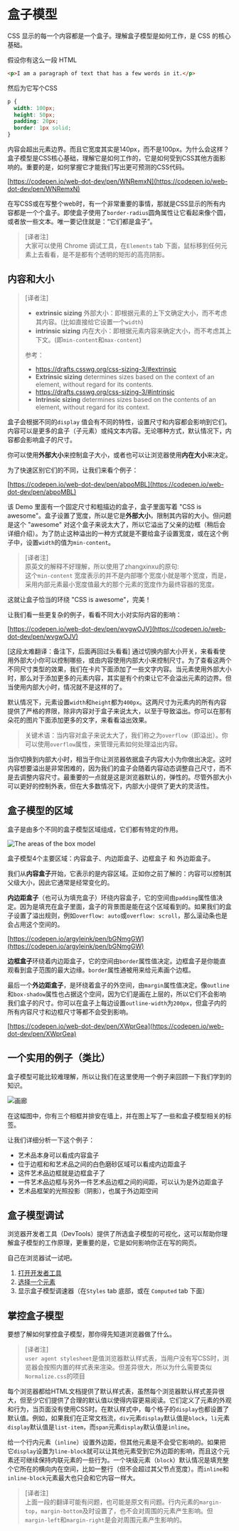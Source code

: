# 盒子模型
CSS 显示的每一个内容都是一个盒子。理解盒子模型是如何工作，是 CSS 的核心基础。

假设你有这么一段 HTML

```html
<p>I am a paragraph of text that has a few words in it.</p>
```

然后为它写个CSS

```css
p {
  width: 100px;
  height: 50px;
  padding: 20px;
  border: 1px solid;
}
```

内容会超出元素边界。而且它宽度其实是140px，而不是100px。为什么会这样？盒子模型是CSS核心基础，理解它是如何工作的，它是如何受到CSS其他方面影响的。重要的是，如何掌握它才能我们写出更可预测的CSS代码。

[https://codepen.io/web-dot-dev/pen/WNRemxN](https://codepen.io/web-dot-dev/pen/WNRemxN)

在写CSS或在写整个web时，有一个非常重要的事情，那就是CSS显示的所有内容都是一个个盒子。即使盒子使用了`border-radius`圆角属性让它看起来像个圆，或者放一些文本。唯一要记住就是：“它们都是盒子”。

>[译者注]  
>大家可以使用 Chrome 调试工具，在`Elements` tab 下面，鼠标移到任何元素上去看看，是不是都有个透明的矩形的高亮阴影。

## 内容和大小

>[译者注]  
>- **extrinsic sizing** 外部大小：即根据元素的上下文确定大小，而不考虑其内容。(比如直接给它设置一个`width`)
>- **intrinsic sizing** 内在大小：即根据元素内容来确定大小，而不考虑其上下文。(即`min-content`和`max-content`)
>
>参考：
>- https://drafts.csswg.org/css-sizing-3/#extrinsic
>- **Extrinsic sizing** determines sizes based on the context of an element, without regard for its contents.
>- https://drafts.csswg.org/css-sizing-3/#intrinsic
>- **Intrinsic sizing** determines sizes based on the contents of an element, without regard for its context.

盒子会根据不同的`display` 值会有不同的特性，设置尺寸和内容都会影响到它们。内容可以是更多的盒子（子元素）或纯文本内容。无论哪种方式，默认情况下，内容都会影响盒子的尺寸。

你可以使用**外部大小**来控制盒子大小，或者也可以让浏览器使用**内在大小**来决定。

为了快速区别它们的不同，让我们来看个例子：

[https://codepen.io/web-dot-dev/pen/abpoMBL](https://codepen.io/web-dot-dev/pen/abpoMBL)

该 Demo 里面有一个固定尺寸和粗描边的盒子，盒子里面写着 "CSS is awesome"。盒子设置了宽度，所以是它是**外部大小**，限制其内容的大小。但问题是这个 "awesome" 对这个盒子来说太大了，所以它溢出了父亲的边框（稍后会详细介绍）。为了防止这种溢出的一种方式就是不要给盒子设置宽度，或在这个例子中，设置`width`的值为`min-content`。

>[译者注]  
>原英文的解释不好理解，所以使用了zhangxinxu的原句:  
>这个`min-content` 宽度表示的并不是内部哪个宽度小就是哪个宽度，而是，采用内部元素最小宽度值最大的那个元素的宽度作为最终容器的宽度。

这就让盒子恰当的环绕 "CSS is awesome"，完美！

让我们看一些更复杂的例子，看看不同大小对实际内容的影响：

[https://codepen.io/web-dot-dev/pen/wvgwOJV](https://codepen.io/web-dot-dev/pen/wvgwOJV)

[这段太难翻译：备注下，后面再回过头看看]
通过切换内部大小开关，来看看使用外部大小你可以控制哪些，或由内容使用内部大小来控制尺寸。为了查看这两个不同尺寸类型的效果，我们在卡片下面添加了一些文字内容。当元素使用外部大小时，那么对于添加更多的元素内容，其实是有个约束让它不会溢出元素的边界。但当使用内部大小时，情况就不是这样的了。

默认情况下，元素设置`width`和`height`都为`400px`。这两尺寸为元素内的所有内容提供了严格的界限，除非内容对于盒子来说太大，以至于导致溢出。你可以在那有朵花的图片下面添加更多的文字，来看看溢出效果。

>关键术语：当内容对盒子来说太大了，我们称之为`overflow`（即溢出）。你可以使用`overflow`属性，来管理元素如何处理溢出内容。

当你切换到内部大小时，相当于你让浏览器依据盒子内容大小为你做出决定。这时内容想要溢出是非常困难的，因为我们的盒子会随着内容动态调整自己尺寸，而不是去调整内容尺寸。最重要的一点就是这是浏览器默认的，弹性的。尽管外部大小可以更好的控制外表，但在大多数情况下，内部大小提供了更大的灵活性。

## 盒子模型的区域

盒子是由多个不同的盒子模型区域组成，它们都有特定的作用。

![The areas of the box model](https://web-dev.imgix.net/image/VbAJIREinuYvovrBzzvEyZOpw5w1/ECuEOJEGnudhXW5JEFih.svg)

盒子模型4个主要区域：内容盒子、内边距盒子、边框盒子 和 外边距盒子。

我们从**内容盒子**开始，它表示的是内容区域。正如你之前了解的：内容可以控制其父级大小，因此它通常是经常变化的。

**内边距盒子**（也可认为填充盒子）环绕内容盒子，它的空间由`padding`属性值决定。因为是填充在盒子里面，盒子的背景图是能在这个区域看到的。如果我们的盒子设置了溢出规则，例如`overflow: auto`或`overflow: scroll`，那么滚动条也是会占用这个空间的。

[https://codepen.io/argyleink/pen/bGNmgGW](https://codepen.io/argyleink/pen/bGNmgGW)

**边框盒子**环绕着内边距盒子，它的空间由`border`属性值决定。边框盒子是你能直观看到盒子范围的最大边缘。`border`属性通被用来给元素画个边框。

最后一个**外边距盒子**，是环绕着盒子的外空间，由`margin`属性值决定。像`outline`和`box-shadow`属性也占据这个空间，因为它们是画在上层的，所以它们不会影响我们盒子的尺寸。你可以在盒子上每边设置`outline-width`为`200px`，但盒子内的所有内容尺寸和边框尺寸等都不会受到影响。

[https://codepen.io/web-dot-dev/pen/XWprGea](https://codepen.io/web-dot-dev/pen/XWprGea)

## 一个实用的例子（类比）

盒子模型可能比较难理解，所以让我们在这里使用一个例子来回顾一下我们学到的知识。

![画廊](https://web-dev.imgix.net/image/VbAJIREinuYvovrBzzvEyZOpw5w1/FBaaJXdnuSkvOx1nB0CB.jpg?auto=format&w=800)

在这幅图中，你有三个相框并排安在墙上，并在图上写了一些和盒子模型相关的标签。

让我们详细分析一下这个例子：

- 艺术品本身可以看成内容盒子
- 位于边框和和艺术品之间的白色磨砂区域可以看成内边距盒子
- 这件艺术品边框就是边框盒子了
- 一件艺术品边框与另外一件艺术品边框之间的间距，可以认为是外边距盒子
- 艺术品框架的光照投影（阴影），也属于外边距空间

## 盒子模型调试

浏览器开发者工具（DevTools）提供了所选盒子模型的可视化，这可以帮助你理解盒子模型的工作原理，更重要的是，它是如何影响你正在写的网页。

自己在浏览器试一试吧。

1. [打开开发者工具](https://developers.google.com/web/tools/chrome-devtools/open)
2. [选择一个元素](https://developer.chrome.com/docs/devtools/css/reference/#select)
3. 显示盒子模型调速器（在`Styles` tab 底部，或在 `Computed` tab 下面）

## 掌控盒子模型

要想了解如何掌控盒子模型，那你得先知道浏览器做了什么。

>[译者注]  
>`user agent stylesheet`是值浏览器默认样式表，当用户没有写CSS时，浏览器会按照内置的样式表来渲染。但差异很大，所以为什么需要类似`Normalize.css`的项目

每个浏览器都给HTML文档提供了默认样式表，虽然每个浏览器默认样式差异很大，但至少它们提供了合理的默认值以使得内容更易阅读。它们定义了元素的外观和行为，当页面没有使用CSS时。在默认样式中，每个格子的`display`也都设置了默认值。例如，如果我们在正常文档流，`div`元素`display`默认值是`block`，`li`元素`display`默认值是`list-item`，而`span`元素`display`默认值是`inline`。

给一个行内元素（`inline`）设置外边距，但其他元素是不会受它影响的。如果把它`display`设置为`line-block`就可以让其他元素受到它外边距的影响，而且这个元素还可继续保持内联元素的一些行为。一个块级元素（`block`）默认情况是填充整个它所在的横向内在空间，比如一整行（但不会超过其父节点宽度）。而`inline`和`inline-block`元素最大也只会和它内容一样大。

>[译者注]  
>上面一段的翻译可能有问题，也可能是原文有问题。行内元素的`margin-top`，`margin-bottom`及时设置了，也不会对周围的元素产生影响。但`margin-left`和`margin-right`是会对周围元素产生影响的。




